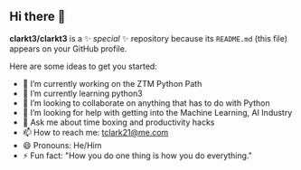 ## Hi there 👋


**clarkt3/clarkt3** is a ✨ _special_ ✨ repository because its `README.md` (this file) appears on your GitHub profile.

Here are some ideas to get you started:

- 🔭 I’m currently working on the ZTM Python Path
- 🌱 I’m currently learning python3
- 👯 I’m looking to collaborate on anything that has to do with Python
- 🤔 I’m looking for help with getting into the Machine Learning, AI Industry
- 💬 Ask me about time boxing and productivity hacks
- 📫 How to reach me: tclark21@me.com
- 😄 Pronouns: He/Him
- ⚡ Fun fact: "How you do one thing is how you do everything."

